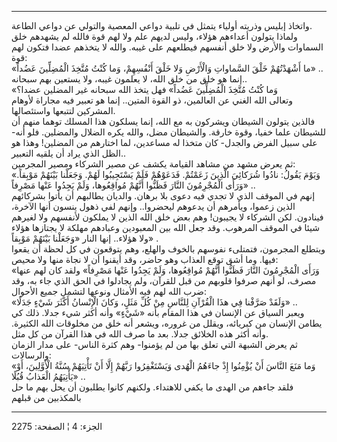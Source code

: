 ------------------------------------------------------------------------

واتخاذ إبليس وذريته أولياء يتمثل في تلبية دواعي المعصية والتولي عن دواعي
الطاعة.  
ولماذا يتولون أعداءهم هؤلاء، وليس لديهم علم ولا لهم قوة فالله لم يشهدهم
خلق السماوات والأرض ولا خلق أنفسهم فيطلعهم على غيبه. والله لا يتخذهم
عضدا فتكون لهم قوة:  
«ما أَشْهَدْتُهُمْ خَلْقَ السَّماواتِ وَالْأَرْضِ وَلا خَلْقَ أَنْفُسِهِمْ، وَما كُنْتُ مُتَّخِذَ الْمُضِلِّينَ
عَضُداً» ..  
إنما هو خلق من خلق الله، لا يعلمون غيبه، ولا يستعين بهم سبحانه..  
«وَما كُنْتُ مُتَّخِذَ الْمُضِلِّينَ عَضُداً» فهل يتخذ الله سبحانه غير المضلين عضدا؟  
وتعالى الله الغني عن العالمين، ذو القوة المتين.. إنما هو تعبير فيه
مجاراة لأوهام المشركين لتتبعها واستئصالها.  
فالذين يتولون الشيطان ويشركون به مع الله، إنما يسلكون هذا المسلك توهما
منهم أن للشيطان علما خفيا، وقوة خارقة. والشيطان مضل، والله يكره الضلال
والمضلين. فلو أنه- على سبيل الفرض والجدل- كان متخذا له مساعدين، لما
اختارهم من المضلين! وهذا هو الظل الذي يراد أن يلقيه التعبير..  
ثم يعرض مشهد من مشاهد القيامة يكشف عن مصير الشركاء ومصير المجرمين:  
«وَيَوْمَ يَقُولُ: نادُوا شُرَكائِيَ الَّذِينَ زَعَمْتُمْ. فَدَعَوْهُمْ فَلَمْ يَسْتَجِيبُوا لَهُمْ. وَجَعَلْنا
بَيْنَهُمْ مَوْبِقاً. وَرَأَى الْمُجْرِمُونَ النَّارَ فَظَنُّوا أَنَّهُمْ مُواقِعُوها، وَلَمْ يَجِدُوا عَنْها
مَصْرِفاً» ..  
إنهم في الموقف الذي لا تجدي فيه دعوى بلا برهان. والديان يطالبهم أن يأتوا
بشركائهم الذين زعموا، ويأمرهم أن يدعوهم ليحضروا.. وإنهم لفي ذهول ينسون
أنها الآخرة، فينادون. لكن الشركاء لا يجيبون! وهم بعض خلق الله الذين لا
يملكون لأنفسهم ولا لغيرهم شيئا في الموقف المرهوب. وقد جعل الله بين
المعبودين وعبادهم مهلكة لا يجتازها هؤلاء ولا هؤلاء.. إنها النار «وَجَعَلْنا
بَيْنَهُمْ مَوْبِقاً» .  
ويتطلع المجرمون، فتمتلىء نفوسهم بالخوف والهلع، وهم يتوقعون في كل لحظة أن
يقعوا فيها. وما أشق توقع العذاب وهو حاضر، وقد أيقنوا أن لا نجاة منها ولا
محيص:  
«وَرَأَى الْمُجْرِمُونَ النَّارَ فَظَنُّوا أَنَّهُمْ مُواقِعُوها، وَلَمْ يَجِدُوا عَنْها مَصْرِفاً» ولقد كان
لهم عنها مصرف، لو أنهم صرفوا قلوبهم من قبل للقرآن، ولم يجادلوا في الحق
الذي جاء به، وقد ضرب الله لهم فيه الأمثال ونوعها لتشمل جميع الأحوال:  
«وَلَقَدْ صَرَّفْنا فِي هذَا الْقُرْآنِ لِلنَّاسِ مِنْ كُلِّ مَثَلٍ، وَكانَ الْإِنْسانُ أَكْثَرَ شَيْءٍ جَدَلًا»
..  
ويعبر السياق عن الإنسان في هذا المقام بأنه «شَيْءٍ» وأنه أكثر شيء جدلا. ذلك
كي يطامن الإنسان من كبريائه، ويقلل من غروره، ويشعر أنه خلق من مخلوقات
الله الكثيرة. وأنه أكثر هذه الخلائق جدلا. بعد ما صرف الله في هذا القرآن
من كل مثل.  
ثم يعرض الشبهة التي تعلق بها من لم يؤمنوا- وهم كثرة الناس- على مدار
الزمان والرسالات:  
«وَما مَنَعَ النَّاسَ أَنْ يُؤْمِنُوا إِذْ جاءَهُمُ الْهُدى وَيَسْتَغْفِرُوا رَبَّهُمْ إِلَّا أَنْ تَأْتِيَهُمْ سُنَّةُ
الْأَوَّلِينَ، أَوْ يَأْتِيَهُمُ الْعَذابُ قُبُلًا» ..  
فلقد جاءهم من الهدى ما يكفي للاهتداء. ولكنهم كانوا يطلبون أن يحل بهم ما
حل بالمكذبين من قبلهم

------------------------------------------------------------------------

الجزء: 4 ¦ الصفحة: 2275
